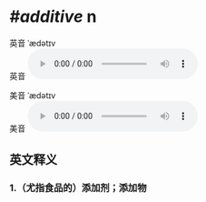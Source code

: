 # ***\#additive*** n
英音 ˈædətɪv  
英音
<audio src="./media/additive1_AAC.aac" controls="controls"></audio>

美音 ˈædətɪv  
美音
<audio src="./media/additive2_AAC.aac" controls="controls"></audio>



  

英文释义
---
### 1.**（尤指食品的）添加剂；添加物**  


